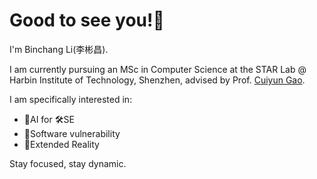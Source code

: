 # Good to see you!🤗

I'm Binchang Li(李彬昌). 

I am currently pursuing an MSc in Computer Science at the STAR Lab @ Harbin Institute of Technology, Shenzhen, advised by Prof. [Cuiyun Gao](https://cuiyungao.github.io). 

I am specifically interested in:

- 🤖AI for 🛠️SE
- 👾Software vulnerability
- 🥽Extended Reality

Stay focused, stay dynamic.
